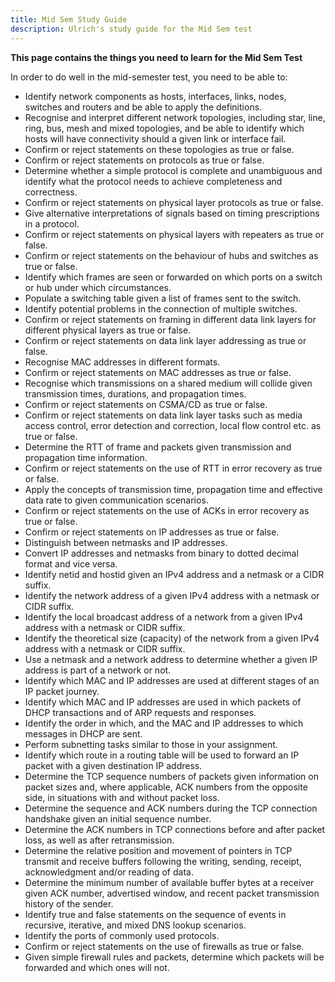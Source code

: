 ```yaml
---
title: Mid Sem Study Guide
description: Ulrich's study guide for the Mid Sem test
---
```


**This page contains the things you need to learn for the Mid Sem Test**

In order to do well in the mid-semester test, you need to be able to:

- Identify network components as hosts, interfaces, links, nodes, switches and
  routers and be able to apply the definitions.
- Recognise and interpret different network topologies, including star, line, ring,
  bus, mesh and mixed topologies, and be able to identify which hosts will have
  connectivity should a given link or interface fail.
- Confirm or reject statements on these topologies as true or false.
- Confirm or reject statements on protocols as true or false.
- Determine whether a simple protocol is complete and unambiguous and identify
  what the protocol needs to achieve completeness and correctness.
- Confirm or reject statements on physical layer protocols as true or false.
- Give alternative interpretations of signals based on timing prescriptions in a
  protocol.
- Confirm or reject statements on physical layers with repeaters as true or false.
- Confirm or reject statements on the behaviour of hubs and switches as true or
  false.
- Identify which frames are seen or forwarded on which ports on a switch or hub
  under which circumstances.
- Populate a switching table given a list of frames sent to the switch.
- Identify potential problems in the connection of multiple switches.
- Confirm or reject statements on framing in different data link layers for different
  physical layers as true or false.
- Confirm or reject statements on data link layer addressing as true or false.
- Recognise MAC addresses in different formats.
- Confirm or reject statements on MAC addresses as true or false.
- Recognise which transmissions on a shared medium will collide given
  transmission times, durations, and propagation times.
- Confirm or reject statements on CSMA/CD as true or false.
- Confirm or reject statements on data link layer tasks such as media access
  control, error detection and correction, local flow control etc. as true or false.
- Determine the RTT of frame and packets given transmission and propagation
  time information.
- Confirm or reject statements on the use of RTT in error recovery as true or false.
- Apply the concepts of transmission time, propagation time and effective data
  rate to given communication scenarios.
- Confirm or reject statements on the use of ACKs in error recovery as true or false.
- Confirm or reject statements on IP addresses as true or false.
- Distinguish between netmasks and IP addresses.
- Convert IP addresses and netmasks from binary to dotted decimal format and
  vice versa.
- Identify netid and hostid given an IPv4 address and a netmask or a CIDR suffix.
- Identify the network address of a given IPv4 address with a netmask or CIDR
  suffix.
- Identify the local broadcast address of a network from a given IPv4 address with
  a netmask or CIDR suffix.
- Identify the theoretical size (capacity) of the network from a given IPv4 address
  with a netmask or CIDR suffix.
- Use a netmask and a network address to determine whether a given IP address is
  part of a network or not.
- Identify which MAC and IP addresses are used at different stages of an IP packet
  journey.
- Identify which MAC and IP addresses are used in which packets of DHCP
  transactions and of ARP requests and responses.
- Identify the order in which, and the MAC and IP addresses to which messages in
  DHCP are sent.
- Perform subnetting tasks similar to those in your assignment.
- Identify which route in a routing table will be used to forward an IP packet with a
  given destination IP address.
- Determine the TCP sequence numbers of packets given information on packet
  sizes and, where applicable, ACK numbers from the opposite side, in situations
  with and without packet loss.
- Determine the sequence and ACK numbers during the TCP connection
  handshake given an initial sequence number.
- Determine the ACK numbers in TCP connections before and after packet loss, as
  well as after retransmission.
- Determine the relative position and movement of pointers in TCP transmit and
  receive buffers following the writing, sending, receipt, acknowledgment and/or
  reading of data.
- Determine the minimum number of available buffer bytes at a receiver given ACK
  number, advertised window, and recent packet transmission history of the
  sender.
- Identify true and false statements on the sequence of events in recursive,
  iterative, and mixed DNS lookup scenarios.
- Identify the ports of commonly used protocols.
- Confirm or reject statements on the use of firewalls as true or false.
- Given simple firewall rules and packets, determine which packets will be
  forwarded and which ones will not.
